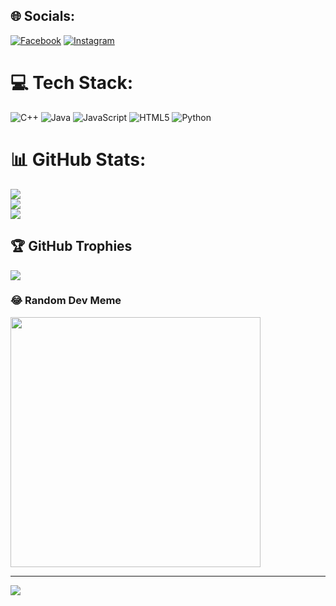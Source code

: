 
## 🌐 Socials:
[![Facebook](https://img.shields.io/badge/Facebook-%231877F2.svg?logo=Facebook&logoColor=white)](https://facebook.com/https://www.facebook.com/dikhang.21/) [![Instagram](https://img.shields.io/badge/Instagram-%23E4405F.svg?logo=Instagram&logoColor=white)](https://instagram.com/https://www.instagram.com/dikhang.2101/) 

# 💻 Tech Stack:
![C++](https://img.shields.io/badge/c++-%2300599C.svg?style=for-the-badge&logo=c%2B%2B&logoColor=white) ![Java](https://img.shields.io/badge/java-%23ED8B00.svg?style=for-the-badge&logo=openjdk&logoColor=white) ![JavaScript](https://img.shields.io/badge/javascript-%23323330.svg?style=for-the-badge&logo=javascript&logoColor=%23F7DF1E) ![HTML5](https://img.shields.io/badge/html5-%23E34F26.svg?style=for-the-badge&logo=html5&logoColor=white) ![Python](https://img.shields.io/badge/python-3670A0?style=for-the-badge&logo=python&logoColor=ffdd54)
# 📊 GitHub Stats:
![](https://github-readme-stats.vercel.app/api?username=DuyKhang2101&theme=merko&hide_border=false&include_all_commits=false&count_private=false)<br/>
![](https://github-readme-streak-stats.herokuapp.com/?user=DuyKhang2101&theme=merko&hide_border=false)<br/>
![](https://github-readme-stats.vercel.app/api/top-langs/?username=DuyKhang2101&theme=merko&hide_border=false&include_all_commits=false&count_private=false&layout=compact)

## 🏆 GitHub Trophies
![](https://github-profile-trophy.vercel.app/?username=DuyKhang2101&theme=radical&no-frame=false&no-bg=true&margin-w=4)

### 😂 Random Dev Meme
<img src='https://randommeme-five.vercel.app/' style="height: 400px;"/>

---
[![](https://visitcount.itsvg.in/api?id=DuyKhang2101&icon=0&color=0)](https://visitcount.itsvg.in)

<!-- Proudly created with GPRM ( https://gprm.itsvg.in ) -->
